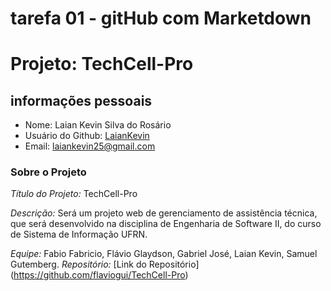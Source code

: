 # tarefa 01 - gitHub com Marketdown
# Projeto: TechCell-Pro

## informações pessoais
- Nome: Laian Kevin Silva do Rosário
- Usuário do Github: [LaianKevin](https://github.com/LaianKevin)
- Email: <laiankevin25@gmail.com>
  
### Sobre o Projeto

*Título do Projeto:* TechCell-Pro

*Descrição:* Será um projeto web de gerenciamento de assistência técnica, que será desenvolvido na disciplina de Engenharia de Software II, do curso de Sistema de Informação UFRN.

*Equipe:* Fabio Fabricio, Flávio Glaydson, Gabriel José, Laian Kevin, Samuel Gutemberg.
*Repositório:* [Link do Repositório] (https://github.com/flaviogui/TechCell-Pro)
